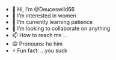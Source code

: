- 👋 Hi, I’m @Deuceswild66
- 👀 I’m interested in women 
- 🌱 I’m currently learning patience 
- 💞️ I’m looking to collaborate on anything 
- 📫 How to reach me ...
- 😄 Pronouns: he him 
- ⚡ Fun fact: ...you suck

<!---
Deuceswild66/Deuceswild66 is a ✨ special ✨ repository because its `README.md` (this file) appears on your GitHub profile.
You can click the Preview link to take a look at your changes.
--->
